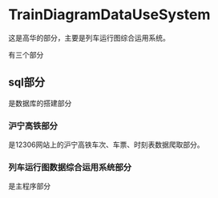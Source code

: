# TrainDiagramDataUseSystem
这是高华的部分，主要是列车运行图综合运用系统。

有三个部分

## sql部分

是数据库的搭建部分

### 沪宁高铁部分

是12306网站上的沪宁高铁车次、车票、时刻表数据爬取部分。

### 列车运行图数据综合运用系统部分

是主程序部分

